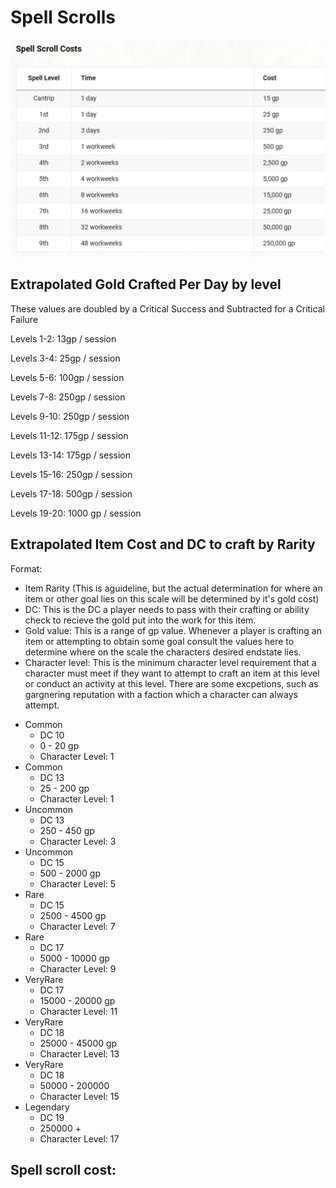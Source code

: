 # Spell Scrolls

![1701118567040](image/CraftingCosts/1701118567040.png)

## Extrapolated Gold Crafted Per Day by level

These values are doubled by a Critical Success and Subtracted for a Critical Failure

Levels 1-2: 13gp / session

Levels 3-4: 25gp / session

Levels 5-6: 100gp / session

Levels 7-8: 250gp / session

Levels 9-10: 250gp / session

Levels 11-12: 175gp / session

Levels 13-14: 175gp / session

Levels 15-16: 250gp / session

Levels 17-18: 500gp / session

Levels 19-20: 1000 gp / session

## Extrapolated Item Cost and DC to craft by Rarity

Format:

- Item Rarity (This is aguideline, but the actual determination for where an item or other goal lies on this scale will be determined by it's gold cost)
- DC: This is the DC a player needs to pass with their crafting or ability check to recieve the gold put into the work for this item.
- Gold value: This is a range of gp  value. Whenever a player is crafting an item or attempting to obtain some goal consult the values here to determine where on the scale the characters desired endstate lies.
- Character level: This is the minimum character level requirement that a character must meet if they want to attempt to craft an item at this level or conduct an activity at this level. There are some excpetions, such as gargnering reputation with a faction which a character can always attempt.

* Common
  * DC 10
  * 0 - 20 gp
  * Character Level: 1
* Common
  * DC 13
  * 25 - 200 gp
  * Character Level: 1
* Uncommon
  * DC 13
  * 250 - 450 gp
  * Character Level: 3
* Uncommon
  * DC 15
  * 500 - 2000 gp
  * Character Level: 5
* Rare
  * DC 15
  * 2500 - 4500 gp
  * Character Level: 7
* Rare
  * DC 17
  * 5000 - 10000 gp
  * Character Level: 9
* VeryRare
  * DC 17
  * 15000 - 20000 gp
  * Character Level: 11
* VeryRare
  * DC 18
  * 25000 - 45000 gp
  * Character Level: 13
* VeryRare
  * DC 18
  * 50000 - 200000
  * Character Level: 15
* Legendary
  * DC 19
  * 250000 +
  * Character Level: 17

## Spell scroll cost:
